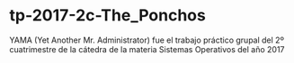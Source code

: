 # tp-2017-2c-The_Ponchos

YAMA (Yet Another Mr. Administrator) fue el trabajo práctico grupal del 2º cuatrimestre de la cátedra de la materia Sistemas Operativos del año 2017
